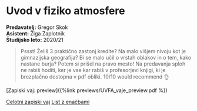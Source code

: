 # Uvod v fiziko atmosfere
**Predavatelj:** Gregor Skok \
**Asistent:** Žiga Zaplotnik \
**Študijsko leto:** 2020/21 

> Pssst! Želiš 3 praktično zastonj kredite? Na malo višjem nivoju kot je gimnazijska geografija? Bi se malo učil o vrstah oblakov in o tem, kako nastane burja? Potem si prišel na pravo mesto! Na predavanja sploh ne rabiš hoditi, ker je vse kar rabiš v profesorjevi knjigi, ki je brezplačno dostopna v pdf obliki. 10/10 would recommend 👌

[Zapiski vaj: preview]({%link previews/UVFA_vaje_preview.pdf %})

[Celotni zapiski vaj](https://drive.google.com/file/d/1Iu0MfuDTRshpp7pOmQvHD1Shsy65CLGO/view?usp=sharing)
[List z enačbami](https://drive.google.com/file/d/1zrrhBBTOFSK2swapb00slfdjEzgTYb_H/view?usp=sharing)
